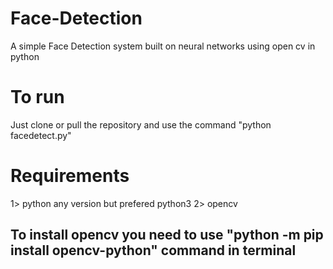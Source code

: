 # Face-Detection
A simple Face Detection system built on neural networks using open cv in python
# To run
Just clone or pull the repository and use the command "python facedetect.py"
# Requirements
  1> python any version but prefered python3
  2> opencv
 ## To install opencv you need to use  "python -m pip install opencv-python" command in terminal
